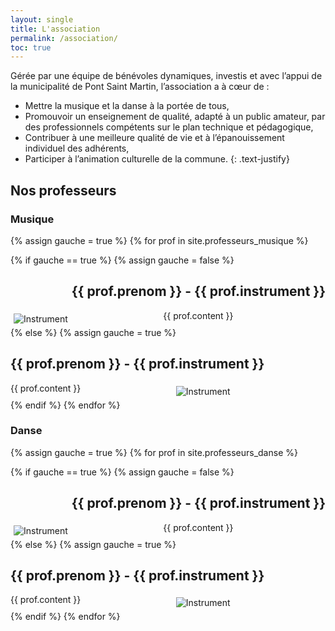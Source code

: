 ```yaml
---
layout: single
title: L'association
permalink: /association/
toc: true
---
```


Gérée par une équipe de bénévoles dynamiques, investis et avec l’appui de la municipalité de Pont Saint Martin, l’association a à cœur de :
- Mettre la musique et la danse à la portée de tous,
- Promouvoir un enseignement de qualité, adapté à un public amateur, par des professionnels compétents sur le plan technique et pédagogique,
- Contribuer à une meilleure qualité de vie et à l’épanouissement individuel des adhérents,
- Participer à l’animation culturelle de la commune.
{: .text-justify}

## Nos professeurs

### Musique

<style>

.column {
  float: left;
}

.row {
  display: flex;
  flex-direction: column;
}

.narrow { order: 1; }

.wide { order: 2; }

@media only screen and (min-width: 600px) {
  .narrow {
    display: flex;
    flex: 0.75;
    align-items: center;
    order: 0;
  }

  .wide {
    flex: 1;
    order: 0;
  }

  .row {
    display: flex;
    flex-direction: row;
  }
}

.row:after {
  content: "";
  display: table;
  clear: both;
}

img {
  padding: 5px;
}

</style>


{% assign gauche = true %}
{% for prof in site.professeurs_musique %}
  
  {% if gauche == true %}
  {% assign gauche = false %}
  <h2 style="text-align: right;">{{ prof.prenom }} - {{ prof.instrument }}</h2> 
  <div class="row">
  <div class="column narrow">
    <img src="{{ prof.image }}" alt="Instrument">
  </div>
  <div class="column wide">
    {{ prof.content }}
  </div>
  </div>
  {% else %}
  {% assign gauche = true %}
  <h2>{{ prof.prenom }} - {{ prof.instrument }}</h2> 
  <div class="row">
  <div class="column wide">
    {{ prof.content }}
  </div>
  <div class="column narrow">
    <img src="{{ prof.image }}" alt="Instrument">
  </div>
  </div>
  {% endif %}
{% endfor %}

### Danse

{% assign gauche = true %}
{% for prof in site.professeurs_danse %}
  
  {% if gauche == true %}
  {% assign gauche = false %}
  <h2 style="text-align: right;">{{ prof.prenom }} - {{ prof.instrument }}</h2> 
  <div class="row">
  <div class="column narrow">
    <img src="{{ prof.image }}" alt="Instrument">
  </div>
  <div class="column wide">
    {{ prof.content }}
  </div>
  </div>
  {% else %}
  {% assign gauche = true %}
  <h2>{{ prof.prenom }} - {{ prof.instrument }}</h2> 
  <div class="row">
  <div class="column wide">
    {{ prof.content }}
  </div>
  <div class="column narrow">
    <img src="{{ prof.image }}" alt="Instrument">
  </div>
  </div>
  {% endif %}
{% endfor %}
